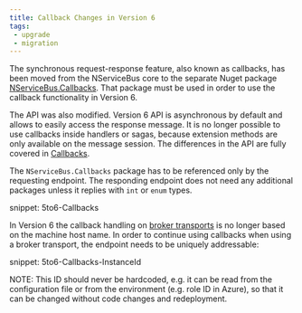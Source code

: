 ```yaml
---
title: Callback Changes in Version 6
tags:
 - upgrade
 - migration
---
```


The synchronous request-response feature, also known as callbacks, has been moved from the NServiceBus core to the separate Nuget package [NServiceBus.Callbacks](https://www.nuget.org/packages/NServiceBus.Callbacks/). That package must be used in order to use the callback functionality in Version 6.

The API was also modified. Version 6 API is asynchronous by default and allows to easily access the response message. It is no longer possible to use callbacks inside handlers or sagas, because extension methods are only available on the message session. The differences in the API are fully covered in [Callbacks](/nservicebus/messaging/callbacks.md).

The `NServiceBus.Callbacks` package has to be referenced only by the requesting endpoint. The responding endpoint does not need any additional packages unless it replies with `int` or `enum` types.

snippet: 5to6-Callbacks

In Version 6 the callback handling on [broker transports](/nservicebus/transports/#types-of-transports-broker-transports) is no longer based on the machine host name. In order to continue using callbacks when using a broker transport, the endpoint needs to be uniquely addressable:

snippet: 5to6-Callbacks-InstanceId

NOTE: This ID should never be hardcoded, e.g. it can be read from the configuration file or from the environment (e.g. role ID in Azure), so that it can be changed without code changes and redeployment.